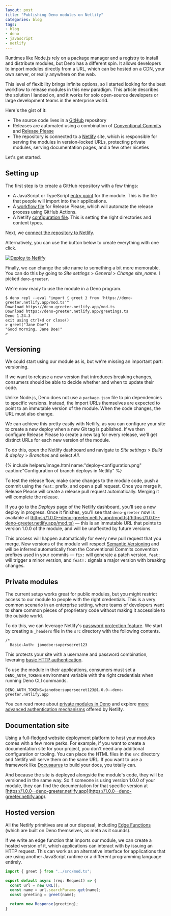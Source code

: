 ```yaml
---
layout: post
title: "Publishing Deno modules on Netlify"
categories: blog
tags:
- blog
- deno
- javascript
- netlify
---
```

Runtimes like Node.js rely on a package manager and a registry to install and distribute modules, but Deno has a different spin. It allows developers to import modules directly from a URL, which can be hosted on a CDN, your own server, or really anywhere on the web.

This level of flexibility brings infinite options, so I started looking for the best workflow to release modules in this new paradigm. This article describes the solution I landed on, and it works for solo open-source developers or large development teams in the enterprise world.

Here's the gist of it:

- The source code lives in a [GitHub](https://github.com/) repository
- Releases are automated using a combination of [Conventional Commits](https://www.conventionalcommits.org/en/v1.0.0/) and [Release Please](https://github.com/googleapis/release-please)
- The repository is connected to a [Netlify](https://www.netlify.com/) site, which is responsible for serving the modules in version-locked URLs, protecting private modules, serving documentation pages, and a few other niceties

Let's get started.

## Setting up

The first step is to create a GitHub repository with a few things:

- A JavaScript or TypeScript [entry point](https://github.com/eduardoboucas/deno-module-template/blob/044583aadf14e2842e098669fdc230fd139710dc/src/mod.ts) for the module. This is the file that people will import into their applications.
- A [workflow file](https://github.com/eduardoboucas/deno-module-template/blob/044583aadf14e2842e098669fdc230fd139710dc/.github/workflows/release-please.yml) for Release Please, which will automate the release process using GitHub Actions.
- A Netlify [configuration file](https://github.com/eduardoboucas/deno-module-template/blob/044583aadf14e2842e098669fdc230fd139710dc/netlify.toml). This is setting the right directories and content types.

Next, we [connect the repository to Netlify](https://docs.netlify.com/welcome/add-new-site/).

Alternatively, you can use the button below to create everything with one click.

[![Deploy to Netlify](https://www.netlify.com/img/deploy/button.svg)](https://app.netlify.com/start/deploy?repository=https://github.com/eduardoboucas/deno-module-template)

Finally, we can change the site name to something a bit more memorable. You can do this by going to _Site settings_ > _General_ > _Change site_name_. I picked `deno-greeter`.

We're now ready to use the module in a Deno program.

```shell
$ deno repl --eval "import { greet } from 'https://deno-greeter.netlify.app/mod.ts'"
Download https://deno-greeter.netlify.app/mod.ts
Download https://deno-greeter.netlify.app/greetings.ts
Deno 1.24.3
exit using ctrl+d or close()
> greet("Jane Doe")
"Good morning, Jane Doe!"
>
```

## Versioning

We could start using our module as is, but we're missing an important part: versioning.

If we want to release a new version that introduces breaking changes, consumers should be able to decide whether and when to update their code.

Unlike Node.js, Deno does not use a `package.json` file to pin dependencies to specific versions. Instead, the import URLs themselves are expected to point to an immutable version of the module. When the code changes, the URL must also change.

We can achieve this pretty easily with Netlify, as you can configure your site to create a new deploy when a new Git tag is published. If we then configure Release Please to create a new tag for every release, we'll get distinct URLs for each new version of the module.

To do this, open the Netlify dashboard and navigate to _Site settings_ > _Build & deploy_ > _Branches_ and select _All_.

{% include helpers/image.html name:"deploy-configuration.png" caption:"Configuration of branch deploys in Netlify" %}

To test the release flow, make some changes to the module code, push a commit using the `feat:` prefix, and open a pull request. Once you merge it, Release Please will create a release pull request automatically. Merging it will complete the release.

If you go to the _Deploys_ page of the Netlify dashboard, you'll see a new deploy in progress. Once it finishes, you'll see that `deno-greeter` now is available at [https://1.0.0--deno-greeter.netlify.app/mod.ts](https://1.0.0--deno-greeter.netlify.app/mod.ts) — this is an immutable URL that points to version 1.0.0 of the module, and will be unaffected by future versions.

This process will happen automatically for every new pull request that you merge. New versions of the module will respect [Semantic Versioning](https://semver.org/) and will be inferred automatically from the Conventional Commits convention prefixes used in your commits — `fix:` will generate a patch version, `feat:` will trigger a minor version, and `feat!:` signals a major version with breaking changes.

## Private modules

The current setup works great for public modules, but you might restrict access to our module to people with the right credentials. This is a very common scenario in an enterprise setting, where teams of developers want to share common pieces of proprietary code without making it accessible to the outside world.

To do this, we can leverage Netlify's [password protection feature](https://docs.netlify.com/visitor-access/password-protection). We start by creating a `_headers` file in the `src` directory with the following contents.

```text
/*
  Basic-Auth: janedoe:supersecret123
```

This protects your site with a username and password combination, leveraing [basic HTTP authentication](https://developer.mozilla.org/en-US/docs/Web/HTTP/Authentication#basic_authentication_scheme).

To use the module in their applications, consumers must set a `DENO_AUTH_TOKENS` environment variable with the right credentials when running Deno CLI commands.

```text
DENO_AUTH_TOKENS=janedoe:supersecret123@1.0.0--deno-greeter.netlify.app
```

You can read more about [private modules in Deno](https://deno.land/manual@v1.27.1/linking_to_external_code/private) and explore [more advanced authentication mechanisms](https://docs.netlify.com/visitor-access/role-based-access-control/) offered by Netlify.

## Documentation site

Using a full-fledged website deployment platform to host your modules comes with a few more perks. For example, if you want to create a documentation site for your project, you don't need any additional configuration or tooling. You can place the HTML files in the `src` directory and Netlify will serve them on the same URL. If you want to use a framework like [Docusaurus](https://docusaurus.io/) to build your docs, you totally can.

And because the site is deployed alongside the module's code, they will be versioned in the same way. So if someone is using version 1.0.0 of your module, they can find the documentation for that specific version at [https://1.0.0--deno-greeter.netlify.app](https://1.0.0--deno-greeter.netlify.app).

## Hosted version

All the Netlify primitives are at our disposal, including [Edge Functions](https://docs.netlify.com/edge-functions/overview/) (which are built on Deno themselves, as meta as it sounds).

If we write an edge function that imports our module, we can create a hosted version of it, which applications can interact with by issuing an HTTP request. This can work as an alternative interface for applications that are using another JavaScript runtime or a different programming language entirely.

```typescript
import { greet } from "../src/mod.ts";

export default async (req: Request) => {
  const url = new URL();
  const name = url.searchParams.get(name);
  const greeting = greet(name);

  return new Response(greeting);
}
```